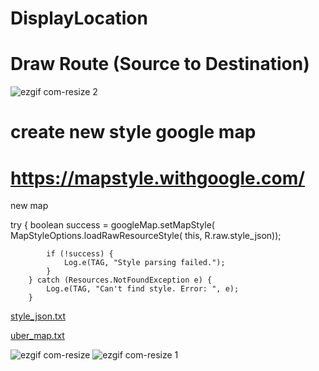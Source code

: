 # DisplayLocation 
# Draw Route (Source to Destination)
![ezgif com-resize 2](https://user-images.githubusercontent.com/42333878/44386785-278fe880-a541-11e8-842a-23fbbb53ce58.gif)
#
# create new style google map
# https://mapstyle.withgoogle.com/

new map 

 try {      boolean success = googleMap.setMapStyle(
                    MapStyleOptions.loadRawResourceStyle(
                            this, R.raw.style_json));

            if (!success) {
                Log.e(TAG, "Style parsing failed.");
            }
        } catch (Resources.NotFoundException e) {
            Log.e(TAG, "Can't find style. Error: ", e);
        }
        
[style_json.txt](https://github.com/saubhagyamapps/DisplayLocation/files/2313690/style_json.txt)

[uber_map.txt](https://github.com/saubhagyamapps/DisplayLocation/files/2313761/uber_map.txt)

![ezgif com-resize](https://user-images.githubusercontent.com/42333878/44516190-0e726d80-a6e2-11e8-913e-12ebfa4c66ad.png)
![ezgif com-resize 1](https://user-images.githubusercontent.com/42333878/44516638-3adab980-a6e3-11e8-95c0-b86cbccddccd.png)

